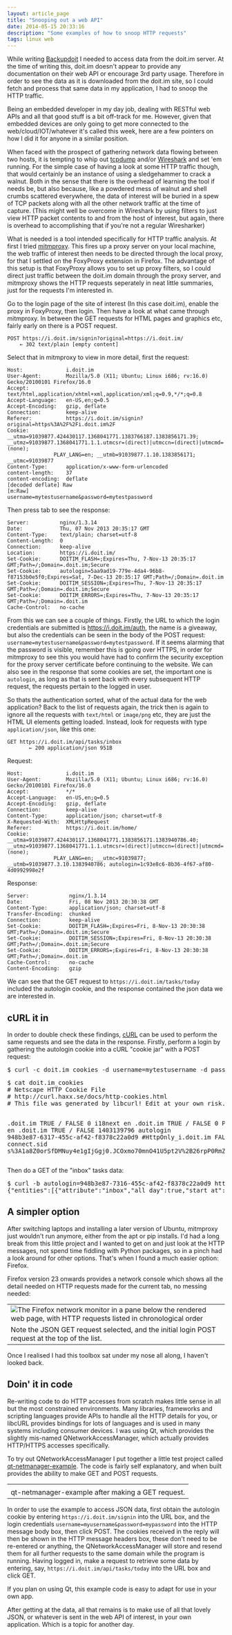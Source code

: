 ```yaml
---
layout: article_page
title: "Snooping out a web API"
date: 2014-05-15 20:33:16
description: "Some examples of how to snoop HTTP requests"
tags: linux web
---
```


While writing [Backupdoit](/projects/backupdoit/) I needed to access data from the doit.im server. At the time of writing this, doit.im doesn't appear to provide any documentation on their web API or encourage 3rd party usage. Therefore in order to see the data as it is downloaded from the doit.im site, so I could fetch and process that same data in my application, I had to snoop the HTTP traffic.

Being an embedded developer in my day job, dealing with RESTful web APIs and all that good stuff is a bit off-track for me. However, given that embedded devices are only going to get more connected to the web/cloud/IOT/whatever it's called this week, here are a few pointers on how I did it for anyone in a similar position.

<!--more-->

When faced with the prospect of gathering network data flowing between two hosts, it is tempting to whip out [tcpdump](http://www.tcpdump.org/) and/or [Wireshark](http://www.wireshark.org/) and set 'em running. For the simple case of having a look at some HTTP traffic though, that would certainly be an instance of using a sledgehammer to crack a walnut. Both in the sense that there is the overhead of learning the tool if needs be, but also because, like a powdered mess of walnut and shell crumbs scattered everywhere, the data of interest will be buried in a spew of TCP packets along with all the other network traffic at the time of capture. (This might well be overcome in Wireshark by using filters to just view HTTP packet contents to and from the host of interest, but again, there is overhead to accomplishing that if you're not a regular Wiresharker)

What is needed is a tool intended specifically for HTTP traffic analysis. At first I tried [mitmproxy](http://mitmproxy.org/). This fires up a proxy server on your local machine, the web traffic of interest then needs to be directed through the local proxy, for that I settled on the FoxyProxy extension in Firefox. The advantage of this setup is that FoxyProxy allows you to set up proxy filters, so I could direct just traffic between the doit.im domain through the proxy server, and mitmproxy shows the HTTP requests seperately in neat little summaries, just for the requests I'm interested in.

Go to the login page of the site of interest (In this case doit.im), enable the proxy in FoxyProxy, then login. Then have a look at what came through mitmproxy. In between the GET requests for HTML pages and graphics etc, fairly early on there is a POST request.

	POST https://i.doit.im/signin?original=https://i.doit.im/
		← 302 text/plain [empty content]


Select that in mitmproxy to view in more detail, first the request:

	Host:              i.doit.im
	User-Agent:        Mozilla/5.0 (X11; Ubuntu; Linux i686; rv:16.0) Gecko/20100101 Firefox/16.0
	Accept:            text/html,application/xhtml+xml,application/xml;q=0.9,*/*;q=0.8
	Accept-Language:   en-US,en;q=0.5
	Accept-Encoding:   gzip, deflate
	Connection:        keep-alive
	Referer:           https://i.doit.im/signin?original=https%3A%2F%2Fi.doit.im%2F
	Cookie:            __utma=91039877.424430117.1368041771.1383766187.1383856171.39; __utmz=91039877.1368041771.1.1.utmcsr=(direct)|utmccn=(direct)|utmcmd=(none);
		           PLAY_LANG=en; __utmb=91039877.1.10.1383856171; __utmc=91039877
	Content-Type:      application/x-www-form-urlencoded
	content-length:    37
	content-encoding:  deflate
	[decoded deflate] Raw                                                                                                                                   [m:Raw]
	username=mytestusername&password=mytestpassword


Then press tab to see the response:

	Server:          nginx/1.3.14
	Date:            Thu, 07 Nov 2013 20:35:17 GMT
	Content-Type:    text/plain; charset=utf-8
	Content-Length:  0
	Connection:      keep-alive
	Location:        https://i.doit.im/
	Set-Cookie:      DOITIM_FLASH=;Expires=Thu, 7-Nov-13 20:35:17 GMT;Path=/;Domain=.doit.im;Secure
	Set-Cookie:      autologin=5aa9ad19-779e-4da4-96b8-f87153b0e5f0;Expires=Sat, 7-Dec-13 20:35:17 GMT;Path=/;Domain=.doit.im
	Set-Cookie:      DOITIM_SESSION=;Expires=Thu, 7-Nov-13 20:35:17 GMT;Path=/;Domain=.doit.im;Secure
	Set-Cookie:      DOITIM_ERRORS=;Expires=Thu, 7-Nov-13 20:35:17 GMT;Path=/;Domain=.doit.im
	Cache-Control:   no-cache


From this we can see a couple of things. Firstly, the URL to which the login credentials are submitted is https://i.doit.im/auth, the name is a giveaway, but also the credentials can be seen in the body of the POST request: `username=mytestusername&password=mytestpassword`. If it seems alarming that the password is visible, remember this is going over HTTPS, in order for mitmproxy to see this you would have had to confirm the security exception for the proxy server certificate before continuing to the website.
We can also see in the response that some cookies are set, the important one is `autologin`, as long as that is sent back with every subsequent HTTP request, the requests pertain to the logged in user.

So thats the authentication sorted, what of the actual data for the web application? Back to the list of requests again, the trick then is again to ignore all the requests with `text/html` or `image/png` etc, they are just the HTML UI elements getting loaded. Instead, look for requests with type `application/json`, like this one:

	GET https://i.doit.im/api/tasks/inbox
	       ← 200 application/json 951B


Request:

	Host:              i.doit.im
	User-Agent:        Mozilla/5.0 (X11; Ubuntu; Linux i686; rv:16.0) Gecko/20100101 Firefox/16.0
	Accept:            */*
	Accept-Language:   en-US,en;q=0.5
	Accept-Encoding:   gzip, deflate
	Connection:        keep-alive
	Content-Type:      application/json; charset=utf-8
	X-Requested-With:  XMLHttpRequest
	Referer:           https://i.doit.im/home/
	Cookie:            __utma=91039877.424430117.1368041771.1383856171.1383940786.40; __utmz=91039877.1368041771.1.1.utmcsr=(direct)|utmccn=(direct)|utmcmd=(none);
		           PLAY_LANG=en; __utmc=91039877; __utmb=91039877.3.10.1383940786; autologin=1c93e8c6-8b36-4f67-af80-4d0992998e2f

Response:

	Server:             nginx/1.3.14
	Date:               Fri, 08 Nov 2013 20:30:38 GMT
	Content-Type:       application/json; charset=utf-8
	Transfer-Encoding:  chunked
	Connection:         keep-alive
	Set-Cookie:         DOITIM_FLASH=;Expires=Fri, 8-Nov-13 20:30:38 GMT;Path=/;Domain=.doit.im;Secure
	Set-Cookie:         DOITIM_SESSION=;Expires=Fri, 8-Nov-13 20:30:38 GMT;Path=/;Domain=.doit.im;Secure
	Set-Cookie:         DOITIM_ERRORS=;Expires=Fri, 8-Nov-13 20:30:38 GMT;Path=/;Domain=.doit.im
	Cache-Control:      no-cache
	Content-Encoding:   gzip


We can see that the GET request to `https://i.doit.im/tasks/today` included the autologin cookie, and the response contained the json data we are interested in.

## cURL it in

In order to double check these findings, [cURL](http://curl.haxx.se/docs/manpage.html) can be used to perform the same requests and see the data in the response. Firstly, perform a login by gathering the autologin cookie into a cURL "cookie jar" with a POST request:

<div class="preformatted_console"><pre>
$ curl -c doit.im_cookies -d username=mytestusername -d password=mytestpassword https://i.doit.im/signin
</pre></div>

<div class="preformatted_console"><pre>
$ cat doit.im_cookies 
# Netscape HTTP Cookie File
# http://curl.haxx.se/docs/http-cookies.html
# This file was generated by libcurl! Edit at your own risk.

.doit.im	TRUE	/	FALSE	0	i18next	en
.doit.im	TRUE	/	FALSE	0	PLAY_LANG	en
.doit.im	TRUE	/	FALSE	1403139796	autologin	948b3e87-6317-455c-af42-f8378c22a0d9
#HttpOnly_i.doit.im	FALSE	/	FALSE	0	connect.sid	s%3A1a8Z0orSfDMNuy4e1gIjGgj0.JCOxmo70mnO41U5pt2V%2B26rpP0RmZUT4jvrosY8j2W4
</pre></div>

Then do a GET of the "inbox" tasks data:

<div class="preformatted_console"><pre>
$ curl -b autologin=948b3e87-7316-455c-af42-f8378c22a0d9 https://i.doit.im/api/tasks/inbox
{"entities":[{"attribute":"inbox","all_day":true,"start_at":0,"end_at":0,"context":"3f5835bf-c428-47e0-a887-2ed42d7dd102","priority":1,"sent_at":0,"tags":["Test tag"],"now":false,"pos":0,"estimated_time":0,"spent_time":0,"uuid":"c946458c-db30-4a9f-9b18-8729a7565bea","title":"Delete a task","usn":44,"created":1383116299982,"updated":1396380465311,"deleted":0,"trashed":0,"completed":0,"archived":0,"hidden":0,"id":"5270ae0be4b0be632d43c1bf","type":"task"}],"server_time":1400548147201}
</pre></div>

## A simpler option

After switching laptops and installing a later version of Ubuntu, mitmproxy just wouldn't run anymore, either from the apt or pip installs. I'd had a long break from this little project and I wanted to get on and just look at the HTTP messages, not spend time fiddling with Python packages, so in a pinch had a look around for other options. That's when I found a much easier option: Firefox.

Firefox version 23 onwards provides a network console which shows all the detail needed on HTTP requests made for the current tab, no messing needed:

<table id="captionedpicture">
	<tr><td>
		<img src="{{ site.url }}/img/blog/snooping-web-apis/firefox-network-monitor.jpg" alt="The Firefox network monitor in a pane below the rendered web page, with HTTP requests listed in chronological order" />
	</td></tr>
	<tr><td>Note the JSON GET request selected, and the initial login POST request at the top of the list.</td></tr>
</table>

Once I realised I had this toolbox sat under my nose all along, I haven't looked back. 

## Doin' it in code

Re-writing code to do HTTP accesses from scratch makes little sense in all but the most constrained environments. Many libraries, frameworks and scripting languages provide APIs to handle all the HTTP details for you, or libcURL provides bindings for lots of languages and is used in many systems including consumer devices. I was using Qt, which provides the slightly mis-named QNetworkAccessManager, which actually provides HTTP/HTTPS accesses specifically.

To try out QNetworkAccessManager I put together a little test project called [qt-netmanager-example](https://github.com/edlangley/qt-netmanager-example). The code is fairly self explanatory, and when built provides the ability to make GET and POST requests.

<table id="captionedpicture">
	<tr><td>
		<img src="{{ site.url }}/img/blog/snooping-web-apis/network-trialproject.jpg" alt="" />
	</td></tr>
	<tr><td>qt-netmanager-example after making a GET request.</td></tr>
</table>

In order to use the example to access JSON data, first obtain the autologin cookie by entering `https://i.doit.im/signin` into the URL box, and the login credentials `username=myusername&password=mypassword` into the HTTP message body box, then click POST. The cookies received in the reply will then be shown in the HTTP message headers box, these don't need to be re-entered or anything, the QNetworkAccessManager will store and resend them for all further requests to the same domain while the program is running. Having logged in, make a request to retrieve some data by entering, say, `https://i.doit.im/api/tasks/today` into the URL box and click GET.

If you plan on using Qt, this example code is easy to adapt for use in your own app.


After getting at the data, all that remains is to make use of all that lovely JSON, or whatever is sent in the web API of interest, in your own application. Which is a topic for another day.

<br />
<br />

